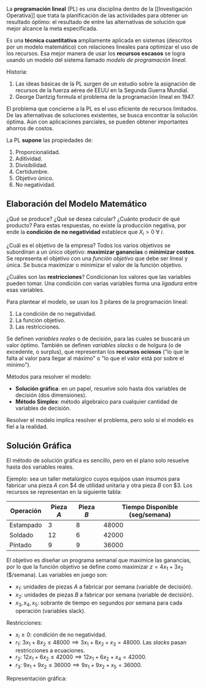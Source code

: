 La **programación lineal** (PL) es una disciplina dentro de la [[Investigación Operativa]] que trata la planificación de las actividades para obtener un resultado óptimo: el resultado de entre las alternativas de solución que mejor alcance la meta especificada.

Es una **técnica cuantitativa** ampliamente aplicada en sistemas (descritos por un modelo matemático) con relaciones lineales para optimizar el uso de los recursos. Esa mejor manera de usar los **recursos escasos** se logra usando un modelo del sistema llamado *modelo de programación lineal*.

Historia:

1. Las ideas básicas de la PL surgen de un estudio sobre la asignación de recursos de la fuerza aérea de EEUU en la Segunda Guerra Mundial.
2. George Dantzig formula el problema de la programación lineal en 1947.

El problema que concierne a la PL es el uso eficiente de recursos limitados. De las alternativas de soluciones existentes, se busca encontrar la solución óptima. Aún con aplicaciones parciales, se pueden obtener importantes ahorros de costos.

La PL **supone** las propiedades de:

1. Proporcionalidad.
2. Aditividad.
3. Divisibilidad.
4. Certidumbre.
5. Objetivo único.
6. No negatividad.

## Elaboración del Modelo Matemático

¿Qué se produce? ¿Qué se desea calcular? ¿Cuánto producir de qué producto? Para estas respuestas, no existe la producción negativa, por ende la **condición de no negatividad** establece que $X_i \gt 0 \ \forall \ i$.

¿Cuál es el objetivo de la empresa? Todos los varios objetivos se subordinan a un único objetivo: **maximizar ganancias** o **minimizar costos**. Se representa el objetivo con una *función objetivo* que debe ser lineal y única. Se busca maximizar o minimizar el valor de la función objetivo.

¿Cuáles son las **restricciones**? Condicionan los valores que las variables pueden tomar. Una condición con varias variables forma una *ligadura* entre esas variables.

Para plantear el modelo, se usan los 3 pilares de la programación lineal:

1. La condición de no negatividad.
2. La función objetivo.
3. Las restricciones.

Se definen *variables reales* o de decisión, para las cuales se buscará un valor óptimo. También se definen *variables slacks* o de holgura (o de excedente, o surplus), que representan los **recursos ociosos** ("lo que le falta al valor para llegar al máximo" o "lo que el valor está por sobre el mínimo").

Métodos para resolver el modelo:

- **Solución gráfica**: en un papel, resuelve solo hasta dos variables de decisión (dos dimensiones).
- **Método Simplex**: método algebraico para cualquier cantidad de variables de decisión.

Resolver el modelo implica resolver el problema, pero solo si el modelo es fiel a la realidad.

## Solución Gráfica

El método de solución gráfica es sencillo, pero en el plano solo resuelve hasta dos variables reales. 

Ejemplo: sea un taller metalúrgico cuyos equipos usan insumos para fabricar una pieza $A$ con $\$ 4$ de utilidad unitaria y otra pieza $B$ con $\$ 3$. Los recursos se representan en la siguiente tabla:

| Operación | Pieza $A$ | Pieza $B$ | Tiempo Disponible (seg/semana) |
| --------- | --------- | --------- | ------------------------------ |
| Estampado | 3         | 8         | 48000                          |
| Soldado   | 12        | 6         | 42000                          |
| Pintado   | 9         | 9         | 36000                          |

El objetivo es diseñar un programa semanal que maximice las ganancias, por lo que la función objetivo se define como $\text{maximizar } z = 4 x_1 + 3x_2 \ \text{ (\$/semana)}$. Las variables en juego son:

- $x_1$: unidades de piezas $A$ a fabricar por semana (variable de decisión).
- $x_2$: unidades de piezas $B$ a fabricar por semana (variable de decisión).
- $x_3,x_4,x_5$: sobrante de tiempo en segundos por semana para cada operación (variables slack).

Restricciones:

- $x_i \ge 0$: condición de no negatividad.
- $r_1 : \ 3x_1+8x_2 \le 48000 \implies 3x_1+8x_2+x_3=48000$. Las *slacks* pasan restricciones a ecuaciones.
- $r_2 : \ 12x_1+6x_2 \le 42000 \implies 12x_1+6x_2+x_4=42000$.
- $r_3 : \ 9x_1+9x_2 \le 36000 \implies 9x_1+9x_2+x_5=36000$.

Representación gráfica:

